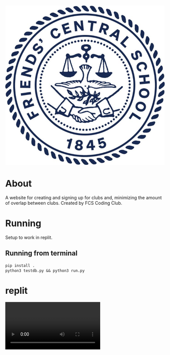 
![place holder image maybe](https://github.com/FCS-Coding-Club/FCS-ClubHub/blob/main/app/static/img/FCS_Logo.jpeg?raw=true)
<!-- image mostly to make the readme look less empty -->
# About
A website for creating and signing up for clubs and, minimizing the amount of overlap between clubs. Created by FCS Coding Club.

# Running
Setup to work in replit.
## Running from terminal
```
pip install .
python3 testdb.py && python3 run.py
```
# replit
<video src="https://rr2---sn-ab5szn76.c.drive.google.com/videoplayback?expire=1638818185&ei=SSmuYcflC4308gT2rY_ICg&ip=50.226.204.182&cp=QVRIWklfV1FWRlhPOnUweDNyNng1RmlNM2ZqTll1eTFTZEl1QW5OV1p0eTVOTFNORGViRHU4M1I&id=785955d9497d1cad&itag=18&source=webdrive&requiressl=yes&mh=d6&mm=32&mn=sn-ab5szn76&ms=su&mv=u&mvi=2&pl=21&ttl=transient&susc=dr&driveid=1oIZmeC5sEaJSxBzvI9ozkXwMH_r-Uj2n&app=explorer&mime=video/mp4&vprv=1&prv=1&dur=462.262&lmt=1637621746496571&mt=1638802814&sparams=expire,ei,ip,cp,id,itag,source,requiressl,ttl,susc,driveid,app,mime,vprv,prv,dur,lmt&sig=AOq0QJ8wRQIhAJZt5L2xFn_pguqJ6KXfmKRTu2lGc_rcAHcSv8K3wLx9AiBwT9XxAPxDW117QJ6Sb5-rrmPxIcgZy1if4HmJDZnZ3A==&lsparams=mh,mm,mn,ms,mv,mvi,pl&lsig=AG3C_xAwRAIgOK8nPyPXUKypYtOpday1ueeqowN0vSQ3Ak-wcTHtOtUCIHfpXMI045ef0uFux5UfrfL9gFDPYxofDPMGl9bPrSxb&cpn=z890DfMivkm_E1WN&c=WEB_EMBEDDED_PLAYER&cver=1.20211201.01.02">
